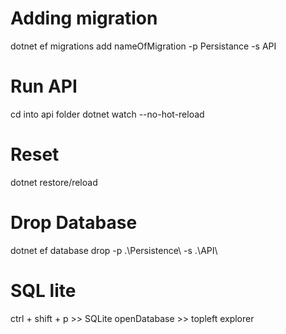 # Adding migration 
dotnet ef migrations add nameOfMigration -p Persistance -s API

# Run API
cd into api folder
dotnet watch --no-hot-reload

# Reset 
dotnet restore/reload 

# Drop Database
dotnet ef database drop -p .\Persistence\ -s .\API\

# SQL lite
ctrl + shift + p >> SQLite openDatabase >> topleft explorer 